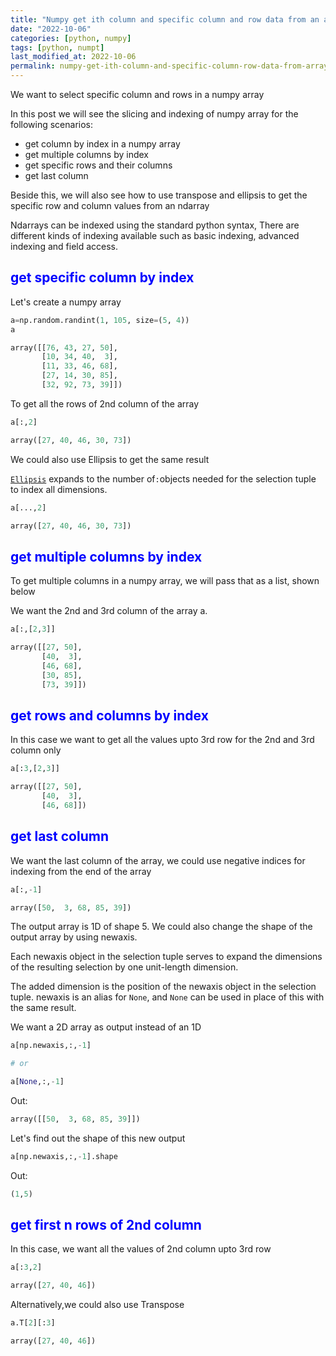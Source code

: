 ```yaml
---
title: "Numpy get ith column and specific column and row data from an array"
date: "2022-10-06"
categories: [python, numpy]
tags: [python, numpt]
last_modified_at: 2022-10-06
permalink: numpy-get-ith-column-and-specific-column-row-data-from-array
---
```


We want to select specific column and rows in a numpy array

In this post we will see the slicing and indexing of numpy array for the following scenarios:

- get column by index in a numpy array
- get multiple columns by index
- get specific rows and their columns
- get last column

Beside this, we will also see how to use transpose and ellipsis to get the specific row and column values from an ndarray

Ndarrays can be indexed using the standard python syntax, There are different kinds of indexing available such as basic indexing, advanced indexing and field access.

## <span style="color:blue">get specific column by index</span>

Let's create a numpy array 

```python
a=np.random.randint(1, 105, size=(5, 4))
a
```

```python
array([[76, 43, 27, 50],
       [10, 34, 40,  3],
       [11, 33, 46, 68],
       [27, 14, 30, 85],
       [32, 92, 73, 39]])
```

To get all the rows of 2nd column of the array

```python
a[:,2]
```

```python
array([27, 40, 46, 30, 73])
```

We could also use Ellipsis to get the same result

[`Ellipsis`](https://docs.python.org/3/library/constants.html#Ellipsis) expands to the number of`:`objects needed for the selection tuple to index all dimensions.

```python
a[...,2]
```

```python
array([27, 40, 46, 30, 73])
```



## <span style="color:blue">get multiple columns by index</span>

To get multiple columns in a numpy array, we will pass that as a list, shown below

We want the 2nd and 3rd column of the array a.

```python
a[:,[2,3]]
```

```python
array([[27, 50],
       [40,  3],
       [46, 68],
       [30, 85],
       [73, 39]])
```

## <span style="color:blue">get rows and columns by index</span>

In this case we want to get all the values upto 3rd row for the 2nd and 3rd column only

```python
a[:3,[2,3]]
```

```python
array([[27, 50],
       [40,  3],
       [46, 68]])
```

## <span style="color:blue">get last column</span>

We want the last column of the array, we could use negative indices for indexing from the end of the array

```python
a[:,-1]
```

```python
array([50,  3, 68, 85, 39])
```

The output array is 1D of shape 5. We could also change the shape of the output array by using newaxis.

Each newaxis object in the selection tuple serves to expand the dimensions of the resulting selection by one unit-length dimension. 

The added dimension is the position of the newaxis object in the selection tuple. newaxis is an alias for `None`, and `None` can be used in place of this with the same result. 

We want a 2D array as output instead of an 1D 

```python
a[np.newaxis,:,-1]

# or

a[None,:,-1]
```

Out:

```python
array([[50,  3, 68, 85, 39]])
```

Let's find out the shape of this new output

```python
a[np.newaxis,:,-1].shape
```

Out:

```python
(1,5)
```



## <span style="color:blue">get first n rows of 2nd column</span>

In this case, we want all the values of 2nd column upto 3rd row

```python
a[:3,2]
```

```python
array([27, 40, 46])
```

Alternatively,we could also use Transpose

```python
a.T[2][:3]
```

```python
array([27, 40, 46])
```

